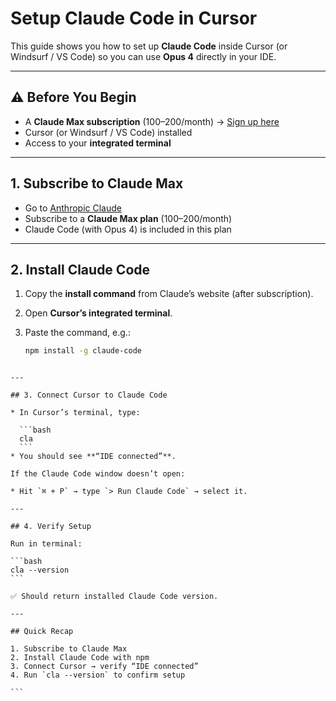 
# Setup Claude Code in Cursor

This guide shows you how to set up **Claude Code** inside Cursor (or Windsurf / VS Code) so you can use **Opus 4** directly in your IDE.

---

## ⚠️ Before You Begin
- A **Claude Max subscription** ($100–$200/month) → [Sign up here](https://claude.ai)  
- Cursor (or Windsurf / VS Code) installed  
- Access to your **integrated terminal**

---

## 1. Subscribe to Claude Max
- Go to [Anthropic Claude](https://claude.ai)  
- Subscribe to a **Claude Max plan** ($100–$200/month)  
- Claude Code (with Opus 4) is included in this plan  

---

## 2. Install Claude Code
1. Copy the **install command** from Claude’s website (after subscription).  
2. Open **Cursor’s integrated terminal**.  
3. Paste the command, e.g.:

   ```bash
   npm install -g claude-code
````

---

## 3. Connect Cursor to Claude Code

* In Cursor’s terminal, type:

  ```bash
  cla
  ```
* You should see **“IDE connected”**.

If the Claude Code window doesn’t open:

* Hit `⌘ + P` → type `> Run Claude Code` → select it.

---

## 4. Verify Setup

Run in terminal:

```bash
cla --version
```

✅ Should return installed Claude Code version.

---

## Quick Recap

1. Subscribe to Claude Max
2. Install Claude Code with npm
3. Connect Cursor → verify “IDE connected”
4. Run `cla --version` to confirm setup

```


